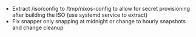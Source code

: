 - Extract /iso/config to /tmp/nixos-config to allow for secret provisioning after building the ISO (use systemd service to extract)
- Fix snapper only snapping at midnight or change to hourly snapshots and change cleanup
